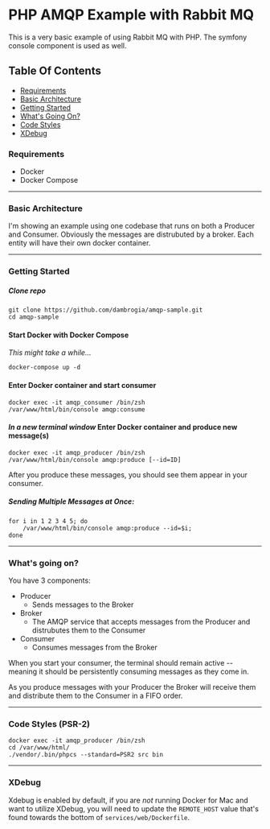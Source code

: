 # PHP AMQP Example with Rabbit MQ
This is a very basic example of using Rabbit MQ with PHP. The symfony console component is used as well.

## Table Of Contents
- [Requirements](#requirements)
- [Basic Architecture](#basic-architecture)
- [Getting Started](#getting-started)
- [What's Going On?](#whats-going-on)
- [Code Styles](#code-styles-psr-2)
- [XDebug](#xdebug)

### Requirements
- Docker
- Docker Compose
___
### Basic Architecture

I'm showing an example using one codebase that runs on both a Producer and Consumer. Obviously the messages are distrubuted by a broker. Each entity will have their own docker container.
___
### Getting Started

##### Clone repo

    git clone https://github.com/dambrogia/amqp-sample.git
    cd amqp-sample

#### Start Docker with Docker Compose
_This might take a while..._

    docker-compose up -d

#### Enter Docker container and start consumer

    docker exec -it amqp_consumer /bin/zsh
    /var/www/html/bin/console amqp:consume

#### _In a new terminal window_ Enter Docker container and produce new message(s)

    docker exec -it amqp_producer /bin/zsh
    /var/www/html/bin/console amqp:produce [--id=ID]

After you produce these messages, you should see them appear in your consumer.

##### Sending Multiple Messages at Once:
    for i in 1 2 3 4 5; do
        /var/www/html/bin/console amqp:produce --id=$i;
    done

___
### What's going on?
You have 3 components:
- Producer
  - Sends messages to the Broker
- Broker
  - The AMQP service that accepts messages from the Producer and distrubutes them to the Consumer
- Consumer
  - Consumes messages from the Broker

When you start your consumer, the terminal should remain active -- meaning it should be persistently consuming messages as they come in.

As you produce messages with your Producer the Broker will receive them and distribute them to the Consumer in a FIFO order.
___
### Code Styles (PSR-2)

    docker exec -it amqp_producer /bin/zsh
    cd /var/www/html/
    ./vendor/.bin/phpcs --standard=PSR2 src bin
___
### XDebug

Xdebug is enabled by default, if you are _not_ running Docker for Mac and want to utilize XDebug, you will need to update the `REMOTE_HOST` value that's found towards the bottom of `services/web/Dockerfile`.


